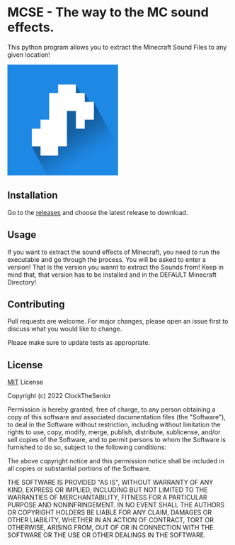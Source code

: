 # MCSE - The way to the MC sound effects. 

This python program allows you to extract the Minecraft Sound Files to any given location!


<img src="https://github.com/ClockTheSenior/MCSE/raw/main/iconblue.png" width="250" height="250">

## Installation

Go to the [releases](https://github.com/ClockTheSenior/MCSE/releases) and choose the latest release to download.

## Usage
If you want to extract the sound effects of Minecraft, you need to run the executable and  go through the process. You will be asked to enter a version! That is the version you wannt to extract the Sounds from! Keep in mind that, that version has to be installed and in the DEFAULT Minecraft Directory!

## Contributing
Pull requests are welcome. For major changes, please open an issue first to discuss what you would like to change.

Please make sure to update tests as appropriate.

## License
[MIT](https://choosealicense.com/licenses/mit/)
License

Copyright (c) 2022 ClockTheSenior

Permission is hereby granted, free of charge, to any person obtaining a copy
of this software and associated documentation files (the "Software"), to deal
in the Software without restriction, including without limitation the rights
to use, copy, modify, merge, publish, distribute, sublicense, and/or sell
copies of the Software, and to permit persons to whom the Software is
furnished to do so, subject to the following conditions:

The above copyright notice and this permission notice shall be included in all
copies or substantial portions of the Software.

THE SOFTWARE IS PROVIDED "AS IS", WITHOUT WARRANTY OF ANY KIND, EXPRESS OR
IMPLIED, INCLUDING BUT NOT LIMITED TO THE WARRANTIES OF MERCHANTABILITY,
FITNESS FOR A PARTICULAR PURPOSE AND NONINFRINGEMENT. IN NO EVENT SHALL THE
AUTHORS OR COPYRIGHT HOLDERS BE LIABLE FOR ANY CLAIM, DAMAGES OR OTHER
LIABILITY, WHETHER IN AN ACTION OF CONTRACT, TORT OR OTHERWISE, ARISING FROM,
OUT OF OR IN CONNECTION WITH THE SOFTWARE OR THE USE OR OTHER DEALINGS IN THE
SOFTWARE.
